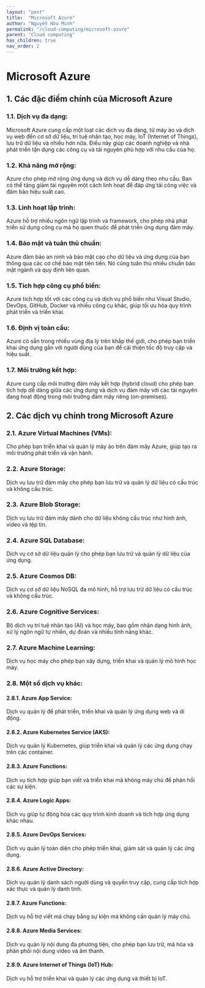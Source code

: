 ```yaml
---
layout: "post"
title:  "Microsoft Azure"
author: "Nguyễn Hữu Minh"
permalink: "/cloud-computing/microsoft-azure"
parent: "Cloud computing"
has_children: true
nav_order: 2
---
```


# Microsoft Azure

## 1. Các đặc điểm chính của Microsoft Azure

### 1.1. Dịch vụ đa dạng:

Microsoft Azure cung cấp một loạt các dịch vụ đa dạng, từ máy ảo và dịch vụ web đến cơ sở dữ liệu, trí tuệ nhân tạo, học máy, IoT (Internet of Things), lưu trữ dữ liệu và nhiều hơn nữa.
Điều này giúp các doanh nghiệp và nhà phát triển tận dụng các công cụ và tài nguyên phù hợp với nhu cầu của họ.

### 1.2. Khả năng mở rộng:

Azure cho phép mở rộng ứng dụng và dịch vụ dễ dàng theo nhu cầu.
Bạn có thể tăng giảm tài nguyên một cách linh hoạt để đáp ứng tải công việc và đảm bảo hiệu suất cao.

### 1.3. Linh hoạt lập trình:

Azure hỗ trợ nhiều ngôn ngữ lập trình và framework, cho phép nhà phát triển sử dụng công cụ mà họ quen thuộc để phát triển ứng dụng đám mây.

### 1.4. Bảo mật và tuân thủ chuẩn:

Azure đảm bảo an ninh và bảo mật cao cho dữ liệu và ứng dụng của bạn thông qua các cơ chế bảo mật tiên tiến.
Nó cũng tuân thủ nhiều chuẩn bảo mật ngành và quy định liên quan.

### 1.5. Tích hợp công cụ phổ biến:

Azure tích hợp tốt với các công cụ và dịch vụ phổ biến như Visual Studio, DevOps, GitHub, Docker và nhiều công cụ khác, giúp tối ưu hóa quy trình phát triển và triển khai.

### 1.6. Định vị toàn cầu:
Azure có sẵn trong nhiều vùng địa lý trên khắp thế giới, cho phép bạn triển khai ứng dụng gần với người dùng của bạn để cải thiện tốc độ truy cập và hiệu suất.

### 1.7. Môi trường kết hợp:
Azure cung cấp môi trường đám mây kết hợp (hybrid cloud) cho phép bạn tích hợp dễ dàng giữa các ứng dụng và dịch vụ đám mây với các tài nguyên đang hoạt động trong môi trường đám mây riêng (on-premises).

## 2. Các dịch vụ chính trong Microsoft Azure

### 2.1. Azure Virtual Machines (VMs):

Cho phép bạn triển khai và quản lý máy ảo trên đám mây Azure, giúp tạo ra môi trường phát triển và vận hành.

### 2.2. Azure Storage:

Dịch vụ lưu trữ đám mây cho phép bạn lưu trữ và quản lý dữ liệu có cấu trúc và không cấu trúc.

### 2.3. Azure Blob Storage:

Dịch vụ lưu trữ đám mây dành cho dữ liệu không cấu trúc như hình ảnh, video và tệp tin.

### 2.4. Azure SQL Database:

Dịch vụ cơ sở dữ liệu quản lý cho phép bạn lưu trữ và quản lý dữ liệu của ứng dụng.

### 2.5. Azure Cosmos DB:

Dịch vụ cơ sở dữ liệu NoSQL đa mô hình, hỗ trợ lưu trữ dữ liệu có cấu trúc và không cấu trúc.

### 2.6. Azure Cognitive Services:

Bộ dịch vụ trí tuệ nhân tạo (AI) và học máy, bao gồm nhận dạng hình ảnh, xử lý ngôn ngữ tự nhiên, dự đoán và nhiều tính năng khác.

### 2.7. Azure Machine Learning:

Dịch vụ học máy cho phép bạn xây dựng, triển khai và quản lý mô hình học máy.

### 2.8. Một số dịch vụ khác:

#### 2.8.1. Azure App Service:

Dịch vụ quản lý để phát triển, triển khai và quản lý ứng dụng web và di động.

#### 2.8.2. Azure Kubernetes Service (AKS):

Dịch vụ quản lý Kubernetes, giúp triển khai và quản lý các ứng dụng chạy trên các container.

#### 2.8.3. Azure Functions:

Dịch vụ tích hợp giúp bạn viết và triển khai mã không máy chủ để phản hồi các sự kiện.

#### 2.8.4. Azure Logic Apps:

Dịch vụ giúp tự động hóa các quy trình kinh doanh và tích hợp ứng dụng khác nhau.

#### 2.8.5. Azure DevOps Services:

Dịch vụ quản lý toàn diện cho phép triển khai, giám sát và quản lý các ứng dụng.

#### 2.8.6. Azure Active Directory:

Dịch vụ quản lý danh sách người dùng và quyền truy cập, cung cấp tích hợp xác thực và quản lý danh tính.

#### 2.8.7. Azure Functions:

Dịch vụ hỗ trợ viết mã chạy bằng sự kiện mà không cần quản lý máy chủ.

#### 2.8.8. Azure Media Services:

Dịch vụ quản lý nội dung đa phương tiện, cho phép bạn lưu trữ, mã hóa và phân phối nội dung video và âm thanh.

#### 2.8.9. Azure Internet of Things (IoT) Hub:

Dịch vụ hỗ trợ triển khai và quản lý các ứng dụng và thiết bị IoT.
